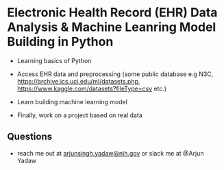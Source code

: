 # Electronic Health Record (EHR) Data Analysis & Machine Leanring Model Building in Python 

 - Learning basics of Python
 
 - Access EHR data and preprocessing (some public database e.g N3C, https://archive.ics.uci.edu/ml/datasets.php, https://www.kaggle.com/datasets?fileType=csv etc.) 
 
 - Learn building machine learning model
 
 - Finally, work on a project based on real data

 ## Questions
 - reach me out at arjunsingh.yadaw@nih.gov or slack me at @Arjun Yadaw
